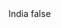 <?xml version="1.0" encoding="UTF-8"?>
<CustomMetadata xmlns="http://soap.sforce.com/2006/04/metadata">
    <label>India</label>
    <protected>false</protected>
</CustomMetadata>
